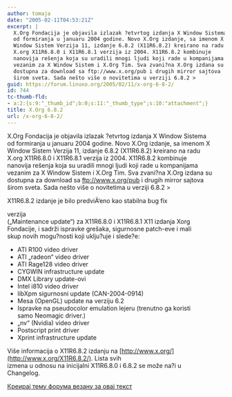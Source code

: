 ```yaml
---
author: tomaja
date: "2005-02-11T04:53:21Z"
excerpt: |
  X.Org Fondacija je objavila izlazak ?etvrtog izdanja X Window Sistema
  od formiranja u januaru 2004 godine. Novo X.Org izdanje, sa imenom X
  Window Sistem Verzija 11, izdanje 6.8.2 (X11R6.8.2) kreirano na radu
  X.org X11R6.8.0 i X11R6.8.1 verzija iz 2004. X11R6.8.2 kombinuje
  nanovija rešenja koja su uradili mnogi ljudi koji rade u kompanijama
  vezanim za X Window Sistem i X.Org Tim. Sva zvani?na X.Org izdana su
  dostupna za download sa ftp://www.x.org/pub i drugih mirror sajtova
  širom sveta. Sada nešto više o novitetima u verziji 6.8.2 >
guid: https://forum.linuxo.org/2005/02/11/x-org-6-8-2/
id: 744
tc-thumb-fld:
- a:2:{s:9:"_thumb_id";b:0;s:11:"_thumb_type";s:10:"attachment";}
title: X.Org 6.8.2
url: /x-org-6-8-2/
---
```

X.Org Fondacija je objavila izlazak ?etvrtog izdanja X Window Sistema  
od formiranja u januaru 2004 godine. Novo X.Org izdanje, sa imenom X  
Window Sistem Verzija 11, izdanje 6.8.2 (X11R6.8.2) kreirano na radu  
X.org X11R6.8.0 i X11R6.8.1 verzija iz 2004. X11R6.8.2 kombinuje  
nanovija rešenja koja su uradili mnogi ljudi koji rade u kompanijama  
vezanim za X Window Sistem i X.Org Tim. Sva zvani?na X.Org izdana su  
dostupna za download sa ftp://www.x.org/pub i drugih mirror sajtova  
širom sveta. Sada nešto više o novitetima u verziji 6.8.2 >  
<!--break-->X11R6.8.2 izdanje je bilo predviÄ‘eno kao stabilna bug fix

  
verzija  
(&#8222;Maintenance update&#8220;) za X11R6.8.0 i X11R6.8.1 X11 izdanja Xorg  
Fondacije, i sadrži ispravke grešaka, sigurnosne patch-eve i mali  
skup novih mogu?nosti koji uklju?uje i slede?e:

  * ATI R100 video driver 
  * ATI &#8222;radeon&#8220; video driver 
  * ATI Rage128 video driver 
  * CYGWIN infrastructure update 
  * DMX Library update-ovi 
  * Intel i810 video driver 
  * libXpm sigurnosni update (CAN-2004-0914) 
  * Mesa (OpenGL) update na verziju 6.2 
  * Ispravke na pseudocolor emulation lejeru (trenutno ga koristi  
    samo Neomagic driver.) 
  * &#8222;nv&#8220; (Nvidia) video driver 
  * Postscript print driver 
  * Xprint infrastructure update 

Više informacija o X11R6.8.2 izdanju na [http://www.x.org/](http://www.x.org/X11R6.8.2/). Lista svih  
izmena u odnosu na inicijalni X11R6.8.0 i 6.8.2 se može na?i u  
Changelog.

[Креирај тему форума везану за овај текст](https://linuxo.org/nova-tema-na-forumu/?se_pid=744)